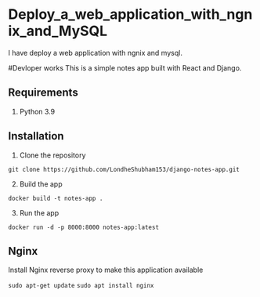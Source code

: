 # Deploy_a_web_application_with_ngnix_and_MySQL
I have deploy a web application with ngnix and mysql.

#Devloper works
This is a simple notes app built with React and Django.

## Requirements
1. Python 3.9
   

## Installation
1. Clone the repository
```
git clone https://github.com/LondheShubham153/django-notes-app.git
```

2. Build the app
```
docker build -t notes-app .
```

3. Run the app
```
docker run -d -p 8000:8000 notes-app:latest
```

## Nginx

Install Nginx reverse proxy to make this application available

`sudo apt-get update`
`sudo apt install nginx`
